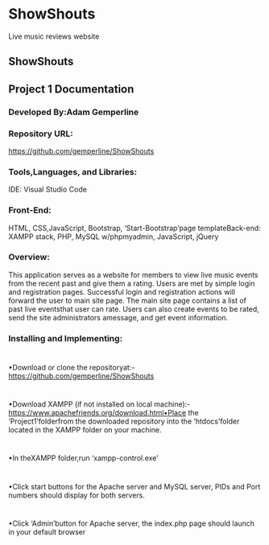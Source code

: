 # ShowShouts
 Live music reviews website

## ShowShouts
## Project 1 Documentation

### Developed By:Adam Gemperline

### Repository URL: 
https://github.com/gemperline/ShowShouts

### Tools,Languages, and Libraries:
IDE: Visual Studio Code

### Front-End: 
HTML, CSS,JavaScript, Bootstrap, ‘Start-Bootstrap’page templateBack-end: XAMPP stack, PHP, MySQL w/phpmyadmin, JavaScript, jQuery

### Overview:

This application serves as a website for members to view live music events from the recent past and give them a rating. Users are met by simple login and registration pages. Successful login and registration actions will forward the user to main site page. The main site page contains a list of past live eventsthat user can rate. Users can also create events to be rated, send the site administrators amessage, and get event information. 

### Installing and Implementing:
#
•Download or clone the repositoryat:-https://github.com/gemperline/ShowShouts
#
•Download XAMPP (if not installed on local machine):-https://www.apachefriends.org/download.html•Place the ‘Project1’folderfrom the downloaded repository into the ‘htdocs’folder located in the XAMPP folder on your machine.
#
•In theXAMPP folder,run ‘xampp-control.exe’
#
•Click start buttons for the Apache server and MySQL server, PIDs and Port numbers should display for both servers. 
#
•Click ‘Admin’button for Apache server, the index.php page should launch in your default browser
